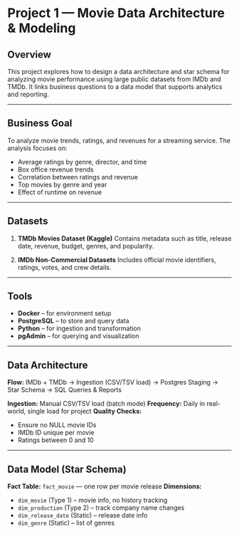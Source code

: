 # Project 1 — Movie Data Architecture & Modeling

## Overview

This project explores how to design a data architecture and star schema for analyzing movie performance using large public datasets from IMDb and TMDb. It links business questions to a data model that supports analytics and reporting.

---

## Business Goal

To analyze movie trends, ratings, and revenues for a streaming service. The analysis focuses on:

* Average ratings by genre, director, and time
* Box office revenue trends
* Correlation between ratings and revenue
* Top movies by genre and year
* Effect of runtime on revenue

---

## Datasets

1. **TMDb Movies Dataset (Kaggle)**
   Contains metadata such as title, release date, revenue, budget, genres, and popularity.

2. **IMDb Non-Commercial Datasets**
   Includes official movie identifiers, ratings, votes, and crew details.

---

## Tools

* **Docker** – for environment setup
* **PostgreSQL** – to store and query data
* **Python** – for ingestion and transformation
* **pgAdmin** – for querying and visualization

---

## Data Architecture

**Flow:** IMDb + TMDb → Ingestion (CSV/TSV load) → Postgres Staging → Star Schema → SQL Queries & Reports

**Ingestion:** Manual CSV/TSV load (batch mode)
**Frequency:** Daily in real-world, single load for project
**Quality Checks:**

* Ensure no NULL movie IDs
* IMDb ID unique per movie
* Ratings between 0 and 10

---

## Data Model (Star Schema)

**Fact Table:** `fact_movie` — one row per movie release
**Dimensions:**

* `dim_movie` (Type 1) – movie info, no history tracking
* `dim_production` (Type 2) – track company name changes
* `dim_release_date` (Static) – release date info
* `dim_genre` (Static) – list of genres
